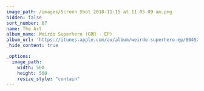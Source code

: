 ```yaml
---
image_path: /images/Screen Shot 2018-11-15 at 11.05.09 am.png
hidden: false
sort_number: 87
name: The Art
album_name: Weirdo Superhero (GRR - EP)
album_url: 'https://itunes.apple.com/au/album/weirdo-superhero-ep/804528413'
_hide_content: true

_options:
  image_path:
    width: 500
    height: 500
    resize_style: "contain"
---
```


